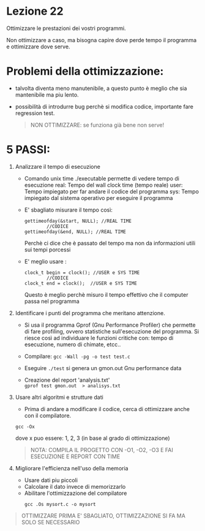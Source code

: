 # Lezione 22
Ottimizzare le prestazioni dei vostri programmi.

Non ottimizzare a caso, ma bisogna capire dove perde tempo il programma e ottimizzare dove serve.
    
# Problemi della ottimizzazione:
- talvolta diventa meno manutenibile, a questo punto è meglio che sia mantenibile ma piu lento.
- possibilità di introdurre bug perchè si modifica codice, importante fare regression test.
        
     >NON OTTIMIZZARE: se funziona già bene non serve!
        
# 5 PASSI:
1. Analizzare il tempo di esecuzione
    + Comando unix time ./executable
                permette di vedere tempo di esecuzione
                    real: Tempo del wall clock time (tempo reale)
                    user: Tempo impiegato per far andare il codice del programma
                    sys: Tempo impiegato dal sistema operativo per eseguire il programma
            
    + E' sbagliato misurare il tempo così:
        ```
        gettimeofday(&start, NULL); //REAL TIME
                //CODICE
        gettimeofday(&end, NULL); //REAL TIME
        ```
        Perchè ci dice che è passato del tempo ma non da informazioni utili sui tempi porcessi 
                
    + E' meglio usare :
        ```
        clock_t begin = clock(); //USER e SYS TIME
                //CODICE
        clock_t end = clock();  //USER e SYS TIME
        ```
        Questo è meglio perchè misuro il tempo effettivo che il computer passa nel programma
            
            
2. Identificare i punti del programma che meritano attenzione.
    - Si usa il programma Gprof (Gnu Performance Profiler) che permette di fare profiling, ovvero statistiche sull'esecuzione del programma. Si riesce così ad individuare le funzioni critiche con: tempo di esecuzione, numero di chimate, etcc..
            
    - Compilare: 
            `gcc -Wall -pg -o test test.c`
        
    - Eseguire 
            `./test`
        si genera un gmon.out Gnu performance data
            
    - Creazione del report 'analysis.txt'  
        `gprof test gmon.out  > analisys.txt`
            
3. Usare altri algoritmi e strutture dati
    - Prima di andare a modificare il codice, cerca di ottimizzare anche con il compilatore.
    ```
    gcc -Ox 
    ```
    dove x puo essere: 1, 2, 3 (in base al grado di ottimizzazione)
            
    >NOTA: COMPILA IL PROGETTO CON -O1, -O2, -O3 E FAI ESECUZIONE E REPORT CON TIME
            
4. Migliorare l'efficienza nell'uso della memoria
    + Usare dati piu piccoli
    + Calcolare il dato invece di memorizzarlo
    + Abilitare l'ottimizzazione del compilatore
       ```        
       gcc .Os mysort.c -o mysort
       ```
                
                
> OTTIMIZZARE PRIMA E' SBAGLIATO, OTTIMIZZAZIONE SI FA MA SOLO SE NECESSARIO                